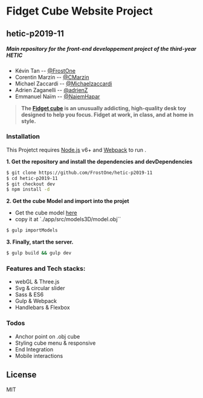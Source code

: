 # Fidget Cube Website Project
## hetic-p2019-11

##### Main repository for the front-end developpement project of the third-year HETIC
- Kévin Tan  -- [@FrostOne](https://github.com/FrostOne)
- Corentin Marzin  -- [@CMarzin](https://github.com/CMarzin)
- Michael Zaccardi -- [@Michaelzaccardi](https://github.com/Michaelzaccardi)
- Adrien Zaganelli -- [@adrienZ](https://github.com/adrienZ)
- Emmanuel Naïm -- [@NaiemHapar](https://github.com/NaiemHapar)

>__The [Fidget cube](https://www.kickstarter.com/projects/antsylabs/fidget-cube-a-vinyl-desk-toy) is an unusually addicting, high-quality desk toy designed to help you focus. Fidget at work, in class, and at home in style.__

### Installation

This Projetct requires [Node.js](https://nodejs.org/) v6+ and [Webpack](http://webpack.github.io/docs/) to run .

__1. Get the repository and install the dependencies and devDependencies__

```sh
$ git clone https://github.com/FrostOne/hetic-p2019-11
$ cd hetic-p2019-11
$ git checkout dev
$ npm install -d
```

__2. Get the cube Model and import into the projet__

- Get the cube model [here](https://mega.nz/#!nJUHwCob!GOyKQfDZ_tRwSAk37onWiJnVr3E6OUs6u6OE_Qc-sbU)
- copy it at `./app/src/models3D/model.obj``
```sh
$ gulp importModels
```

__3. Finally, start the server.__

```sh
$ gulp build && gulp dev
```

### Features and Tech stacks:

  - webGL & Three.js
  - Svg & circular slider
  - Sass & ES6
  - Gulp & Webpack
  - Handlebars & Flexbox

### Todos

 - Anchor point on .obj cube
 - Styling cube menu & responsive
 - End Integration
 - Mobile interactions

License
----

MIT
